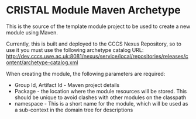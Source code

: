 # CRISTAL Module Maven Archetype

This is the source of the template module project to be used to create a new module using Maven.

Currently, this is built and deployed to the CCCS Nexus Repository, so to use it you must use the following archetype catalog URL:
http://dev.cccs.uwe.ac.uk:8081/nexus/service/local/repositories/releases/content/archetype-catalog.xml

When creating the module, the following parameters are required:

  * Group Id, Artifact Id - Maven project details
  * Package - the location where the module resources will be stored. This should be unique to avoid clashes with other modules on the classpath
  * namespace - This is a short name for the module, which will be used as a sub-context in the domain tree for descriptions
